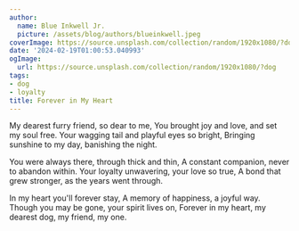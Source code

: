```yaml
---
author:
  name: Blue Inkwell Jr.
  picture: /assets/blog/authors/blueinkwell.jpeg
coverImage: https://source.unsplash.com/collection/random/1920x1080/?dog
date: '2024-02-19T01:00:53.040993'
ogImage:
  url: https://source.unsplash.com/collection/random/1920x1080/?dog
tags:
- dog
- loyalty
title: Forever in My Heart
---
```


My dearest furry friend, so dear to me,
You brought joy and love, and set my soul free.
Your wagging tail and playful eyes so bright,
Bringing sunshine to my day, banishing the night.

You were always there, through thick and thin,
A constant companion, never to abandon within.
Your loyalty unwavering, your love so true,
A bond that grew stronger, as the years went through.

In my heart you'll forever stay,
A memory of happiness, a joyful way.
Though you may be gone, your spirit lives on,
Forever in my heart, my dearest dog, my friend, my one.